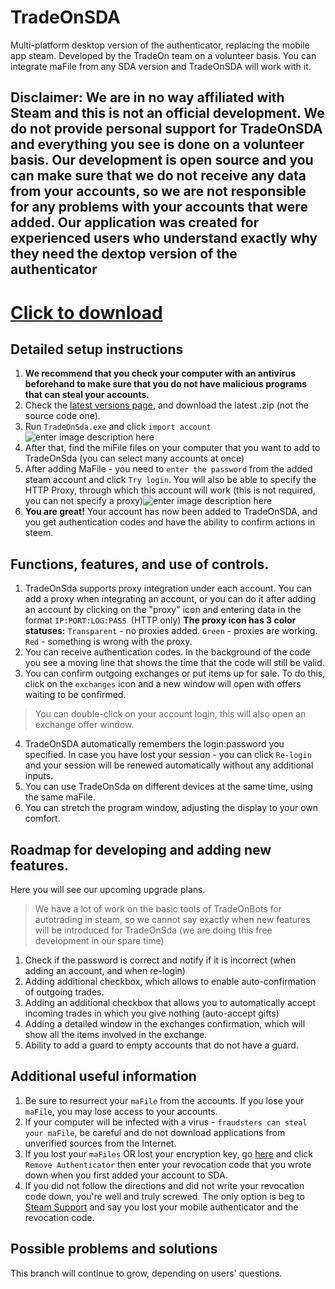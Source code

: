 # TradeOnSDA

Multi-platform desktop version of the authenticator, replacing the mobile app steam. Developed by the TradeOn team on a volunteer basis. You can integrate maFile from any SDA version and TradeOnSDA will work with it.
## Disclaimer: We are in no way affiliated with Steam and this is not an official development. We do not provide personal support for TradeOnSDA and everything you see is done on a volunteer basis. Our development is open source and you can make sure that we do not receive any data from your accounts, so we are not responsible for any problems with your accounts that were added. Our application was created for experienced users who understand exactly why they need the dextop version of the authenticator

# [Click to download](https://github.com/TradeOnSolutions/Steam-Desktop-Authenticator/releases/tag/release_1_0)



## Detailed setup instructions

 1. **We recommend that you check your computer with an antivirus beforehand to make sure that you do not have malicious programs that can steal your accounts.**
 2. Check the [latest versions page](https://github.com/TradeOnSolutions/Steam-Desktop-Authenticator/releases/latest), and download the latest .zip (not the source code one).
 3. Run `TradeOnSda.exe` and click `import account`![enter image description here](https://sun9-22.userapi.com/impg/6VWbIdwldRsxd4P5t27UJJ6Y3PYGRoV1q26O-Q/evj3fvvxLyE.jpg?size=820x435&quality=96&sign=3918345449008406db598478b605b2de&type=album)
 4. After that, find the miFile files on your computer that you want to add to TradeOnSda (you can select many accounts at once)
 5. After adding MaFile - you need to `enter the password` from the added steam account and click `Try login`. You will also be able to specify the HTTP Proxy, through which this account will work (this is not required, you can not specify a proxy)![enter image description here](https://sun9-13.userapi.com/impg/-zTZigBStqgSj3996wrvr7YSI3E1EqizWYB4ZA/hKTO8LXrotw.jpg?size=1015x676&quality=96&sign=1ade20a84b382c4feffee298111e728f&type=album)
 6. **You are great!** Your account has now been added to TradeOnSDA, and you get authentication codes and have the ability to confirm actions in steem.


## Functions, features, and use of controls. 

1.  TradeOnSda supports proxy integration under each account. You can add a proxy when integrating an account, or you can do it after adding an account by clicking on the "proxy" icon and entering data in the format `IP:PORT:LOG:PASS `(HTTP only) 
			**The proxy icon has 3 color statuses:**
				`Transparent` - no proxies added.
`Green` - proxies are working.
`Red` - something is wrong with the proxy. 
2. You can receive authentication codes. In the background of the code you see a moving line that shows the time that the code will still be valid.
3. You can confirm outgoing exchanges or put items up for sale. To do this, click on the `exchanges` icon and a new window will open with offers waiting to be confirmed. 
>You can double-click on your account login, this will also open an exchange offer window. 
4. TradeOnSDA automatically remembers the login:password you specified. In case you have lost your session - you can click `Re-login` and your session will be renewed automatically without any additional inputs. 
5. You can use TradeOnSda on different devices at the same time, using the same maFile.
6. You can stretch the program window, adjusting the display to your own comfort.

## Roadmap for developing and adding new features. 

Here you will see our upcoming upgrade plans. 
>We have a lot of work on the basic tools of TradeOnBots for autotrading in steam, so we cannot say exactly when new features will be introduced for TradeOnSda (we are doing this free development in our spare time)

1. Check if the password is correct and notify if it is incorrect (when adding an account, and when re-login)
2. Adding additional checkbox, which allows to enable auto-confirmation of outgoing trades.
3. Adding an additional checkbox that allows you to automatically accept incoming trades in which you give nothing (auto-accept gifts)
4. Adding a detailed window in the exchanges confirmation, which will show all the items involved in the exchange.
5. Ability to add a guard to empty accounts that do not have a guard.

## Additional useful information

1. Be sure to resurrect your `maFile` from the accounts. If you lose your `maFile`, you may lose access to your accounts.
2. If your computer will be infected with a virus - `fraudsters can steal your maFile`, be careful and do not download applications from unverified sources from the Internet. 
3. If you lost your `maFiles` OR lost your encryption key, go [here](https://store.steampowered.com/twofactor/manage) and click `Remove Authenticator` then enter your revocation code that you wrote down when you first added your account to SDA.
4. If you did not follow the directions and did not write your revocation code down, you're well and truly screwed. The only option is beg to [Steam Support](https://support.steampowered.com/) and say you lost your mobile authenticator and the revocation code.

## Possible problems and solutions

This branch will continue to grow, depending on users' questions.
